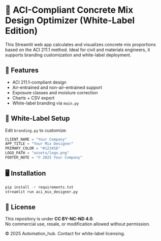 # 🧱 ACI-Compliant Concrete Mix Design Optimizer (White-Label Edition)

This Streamlit web app calculates and visualizes concrete mix proportions based on the ACI 211.1 method. Ideal for civil and materials engineers, it supports branding customization and white-label deployment.

## 🎯 Features
- ACI 211.1-compliant design
- Air-entrained and non-air-entrained support
- Exposure classes and moisture correction
- Charts + CSV export
- White-label branding via `main.py`

## 🚀 White-Label Setup

Edit `branding.py` to customize:

```python
CLIENT_NAME = "Your Company"
APP_TITLE = "Your Mix Designer"
PRIMARY_COLOR = "#123456"
LOGO_PATH = "assets/logo.png"
FOOTER_NOTE = "© 2025 Your Company"
```

## 🖥️ Installation

```bash
pip install -r requirements.txt
streamlit run aci_mix_designer.py
```

## 📜 License

This repository is under **CC BY-NC-ND 4.0**.  
No commercial use, resale, or modification allowed without permission.

© 2025 Automation_hub. Contact for white-label licensing.
